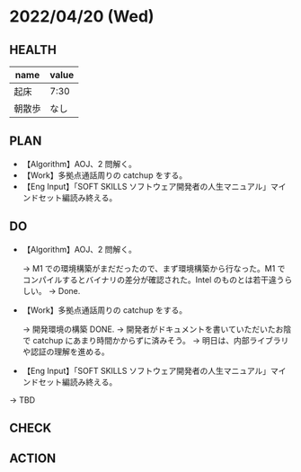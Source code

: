 # 2022/04/20 (Wed)

## HEALTH

| name   | value |
| ------ | ----- |
| 起床   | 7:30  |
| 朝散歩 | なし  |

## PLAN

- 【Algorithm】AOJ、2 問解く。
- 【Work】多拠点通話周りの catchup をする。
- 【Eng Input】「SOFT SKILLS ソフトウェア開発者の人生マニュアル」マインドセット編読み終える。

## DO

- 【Algorithm】AOJ、2 問解く。

  → M1 での環境構築がまだだったので、まず環境構築から行なった。M1 でコンパイルするとバイナリの差分が確認された。Intel のものとは若干違うらしい。
  → Done.

- 【Work】多拠点通話周りの catchup をする。

  → 開発環境の構築 DONE.
  → 開発者がドキュメントを書いていただいたお陰で catchup にあまり時間かからずに済みそう。
  → 明日は、内部ライブラリや認証の理解を進める。

- 【Eng Input】「SOFT SKILLS ソフトウェア開発者の人生マニュアル」マインドセット編読み終える。

→ TBD

## CHECK

## ACTION
